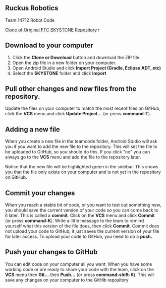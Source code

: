 ## Ruckus Robotics

Team 14712 Robot Code

[Clone of Original FTC SKYSTONE Repository](https://github.com/FIRST-Tech-Challenge/SKYSTONE)
r
## Download to your computer

1. Click the **Clone or Download** button and download the ZIP file.
2. Open the zip file in a new folder on your computer.
3. Open Android Studio and click **Import Project (Gradle, Eclipse ADT, etc)**
4. Select the **SKYSTONE** folder and click **Import**

## Pull other changes and new files from the repository.
Update the files on your computer to match the most recent files on GitHub, click the **VCS** menu and click **Update Project...** (or press **command-T**).

## Adding a new file
When you create a new file in the teamcode folder, Android Studio will ask you if you want to add the new file to the repository.  This will set the file to be uploaded to GitHub, so you should do this.  If you click "no" you can always go to the **VCS** menu and add the file to the repository later.  

Notice that the new file will be highlighted green in the sidebar.  This shows you that the file only exists on your computer and is not yet in the repository on GitHub.

## Commit your changes
When you reach a stable bit of code, or you want to test out something new, you should save the current version of your code so you can come back to it later.  This is called a **commit**.  Click on the **VCS** menu and click **Commit** (or press **command-K**).  Write a little message to the team to remind yourself what this version of the file does, then click **Commit**.  Commit does not upload your code to GitHub, it just saves the current version of your file for later access.  To upload your code to GitHub, you need to do a **push.**

## Push your changes to GitHub
You can edit code on your computer all you want.  When you have some working code or are ready to share your code with the team, click on the **VCS** menu then **Git...** then **Push...** (or press **command-shift-K**).  This will save any changes on your computer to the GitHib repository